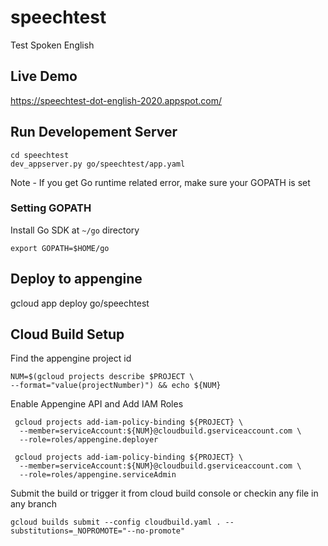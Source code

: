 # speechtest
Test Spoken English 

## Live Demo
https://speechtest-dot-english-2020.appspot.com/

## Run Developement Server
```
cd speechtest
dev_appserver.py go/speechtest/app.yaml
```

Note - If you get Go runtime related error, make sure your GOPATH is set
### Setting GOPATH
Install Go SDK at ```~/go``` directory 
```
export GOPATH=$HOME/go
```
## Deploy to appengine
gcloud app deploy go/speechtest

## Cloud Build Setup

Find the appengine project id 
```
NUM=$(gcloud projects describe $PROJECT \
--format="value(projectNumber)") && echo ${NUM}
```

Enable Appengine API and Add IAM Roles

```
 gcloud projects add-iam-policy-binding ${PROJECT} \
  --member=serviceAccount:${NUM}@cloudbuild.gserviceaccount.com \
  --role=roles/appengine.deployer

 gcloud projects add-iam-policy-binding ${PROJECT} \
  --member=serviceAccount:${NUM}@cloudbuild.gserviceaccount.com \
  --role=roles/appengine.serviceAdmin

```

Submit the build or trigger it from cloud build console or checkin any file in any branch
```
gcloud builds submit --config cloudbuild.yaml . --substitutions=_NOPROMOTE="--no-promote"
```